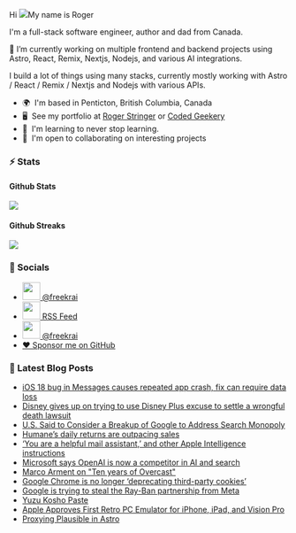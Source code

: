 Hi ![](https://user-images.githubusercontent.com/18350557/176309783-0785949b-9127-417c-8b55-ab5a4333674e.gif)My name is Roger 

I'm a full-stack software engineer, author and dad from Canada.

🔭 I’m currently working on multiple frontend and backend projects using Astro, React, Remix, Nextjs, Nodejs, and various AI integrations. 

I build a lot of things using many stacks, currently mostly working with Astro / React / Remix / Nextjs and Nodejs with various APIs.  

* 🌍  I'm based in Penticton, British Columbia, Canada 
* 🖥️  See my portfolio at [Roger Stringer](https://rogerstringer.com) or [Coded Geekery](https://codedgeekery.com) 
* 🧠  I'm learning to never stop learning. 
* 🤝  I'm open to collaborating on interesting projects

### :zap: Stats

#### Github Stats
  
![](https://github-readme-stats-knowmad.vercel.app/api?username=freekrai&show_icons=true&count_private=true)
  
#### Github Streaks 
  
![](https://github-readme-streak-stats.herokuapp.com/?user=freekrai)

### :card_index: Socials  

- <a href="https://www.github.com/freekrai" target="_blank" rel="noreferrer"><img src="https://raw.githubusercontent.com/danielcranney/readme-generator/main/public/icons/socials/github.svg" width="32" height="32" /> @freekrai</a>
- <a href="https://rogerstringer.com/rss.xml" target="_blank" rel="noreferrer"><img src="https://raw.githubusercontent.com/danielcranney/readme-generator/main/public/icons/socials/rss.svg" width="32" height="32" /> RSS Feed</a>
- <a href="https://www.twitter.com/freekrai" target="_blank" rel="noreferrer"><img src="https://raw.githubusercontent.com/danielcranney/readme-generator/main/public/icons/socials/twitter.svg" width="32" height="32" /> @freekrai</a>
- <a href="https://github.com/sponsors/freekrai"> ❤️ Sponsor me on GitHub</a>

### :newspaper: Latest Blog Posts

<!-- BLOG-POST-LIST:START -->
- [iOS 18 bug in Messages causes repeated app crash, fix can require data loss](https://rogerstringer.com/blog/ios-18-messages-app-crash)
- [Disney gives up on trying to use Disney Plus excuse to settle a wrongful death lawsuit](https://rogerstringer.com/blog/disney-wrongful-death-lawsuit-waiving-arbitration)
- [U.S. Said to Consider a Breakup of Google to Address Search Monopoly](https://rogerstringer.com/blog/google-monopoly-antitrust-justice-department)
- [Humane’s daily returns are outpacing sales](https://rogerstringer.com/blog/humane-ai-pin-more-daily-returns-than-sales)
- [‘You are a helpful mail assistant,’ and other Apple Intelligence instructions](https://rogerstringer.com/blog/you-are-a-helpful-mail-assistant-and-other-apple-intelligence-instructions)
- [Microsoft says OpenAI is now a competitor in AI and search](https://rogerstringer.com/blog/microsoft-says-openai-is-now-a-competitor-in-ai-and-search)
- [Marco Arment on &quot;Ten years of Overcast&quot;](https://rogerstringer.com/blog/marco-arment-on-ten-years-of-overcast)
- [Google Chrome is no longer ‘deprecating third-party cookies’](https://rogerstringer.com/blog/google-chrome-is-no-longer-deprecating-third-party-cookies)
- [Google is trying to steal the Ray-Ban partnership from Meta](https://rogerstringer.com/blog/google-meta-ray-ban-essilorluxottica-partnership)
- [Yuzu Kosho Paste](https://rogerstringer.com/blog/yuzu-kosho-paste)
- [Apple Approves First Retro PC Emulator for iPhone, iPad, and Vision Pro](https://rogerstringer.com/blog/apple-approves-first-retro-pc-emulator-ios)
- [Proxying Plausible in Astro](https://rogerstringer.com/blog/proxying-plausible-in-astro)
<!-- BLOG-POST-LIST:END -->

<!--
#### Top Languages 
![](https://github-readme-stats-knowmad.vercel.app/api/top-langs/?username=freekrai&hide=null&count_private=true)
![wakatime stats](https://github-readme-stats-knowmad.vercel.app/api/wakatime?username=datamcfly)


Here are some ideas to get you started:

- 🔭 I’m currently working on ...
- 🌱 I’m currently learning ...
- 👯 I’m looking to collaborate on ...
- 🤔 I’m looking for help with ...
- 💬 Ask me about ...
- 📫 How to reach me: ...
- 😄 Pronouns: ...
- ⚡ Fun fact: ...
-->

